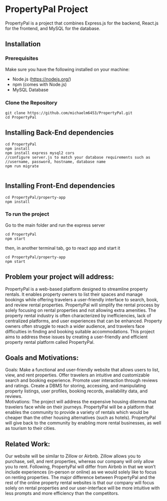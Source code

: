 # PropertyPal Project

PropertyPal is a project that combines Express.js for the backend, React.js for the frontend, and MySQL for the database.

## Installation

### Prerequisites

Make sure you have the following installed on your machine:

- Node.js (https://nodejs.org/)
- npm (comes with Node.js)
- MySQL Database

### Clone the Repository
```
git clone https://github.com/michaelm6453/PropertyPal.git
cd PropertyPal
```
## Installing Back-End dependencies

```
cd PropertyPal
npm install
npm install express mysql2 cors
//configure server.js to match your database requirements such as
//username, password, hostname, database name
npm run migrate


```

## Installing Front-End dependencies

```
cd PropertyPal/property-app
npm install

```
### To run the project

Go to the main folder and run the express server
```
cd PropertyPal
npm start
```
then, in another terminal tab, go to react app and start it
```
cd PropertyPal/property-app
npm start
```

Problem your project will address:
--
PropertyPal is a web-based platform designed to streamline property rentals. It enables property owners to list their spaces and manage bookings while offering travelers a user-friendly interface to search, book, and review rental properties. PropertyPal will simplify the rental process by solely focusing on rental properties and not allowing extra amenities. The property rental industry is often characterized by inefficiencies, lack of centralized platforms, and user experiences that can be enhanced. Property owners often struggle to reach a wider audience, and travelers face difficulties in finding and booking suitable accommodations. This project aims to address these issues by creating a user-friendly and efficient property rental platform called PropertyPal.

Goals and Motivations: 
--
Goals:
Make a functional and user-friendly website that allows users to list, view, and rent properties.
Offer travelers an intuitive and customizable search and booking experience.
Promote user interaction through reviews and ratings.
Create a DBMS for storing, accessing, and manipulating property listings, user profiles, booking records, availability data, and reviews. 	
Motivations:
The project will address the expensive housing dilemma that travelers face while on their journeys. PropertyPal will be a platform that enables the community to provide a variety of rentals which would be cheaper than the other housing alternatives (such as hotels). PropertyPal will give back to the community by enabling more rental businesses, as well as tourism to their cities. 

Related Work: 
--
Our website will be similar to Zillow or Airbnb. Zillow allows you to purchase, sell, and rent properties, whereas our company will only allow you to rent. Following, PropertyPal will differ from Airbnb in that we won’t include experiences (in-person or online) as we would solely like to focus on renting properties. The major difference between PropertyPal and the rest of the online property rental websites is that our company will focus solely on rental properties and our user-interface will be more intuitive with less prompts and more efficiency than the competitors. 
